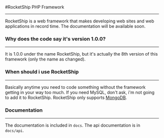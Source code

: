 #RocketShip PHP Framework

---

RocketShip is a web framework that makes developing web sites and web applications in record time. The documentation will be available soon.

### Why does the code say it's version 1.0.0? 
---
It is 1.0.0 under the name RocketShip, but it's actually the 8th version of this framework (only the name as changed).

### When should i use RocketShip
---
Basically anytime you need to code something without the framework getting in your way too much. If you need MySQL, don't ask, i'm not going to add it to RocketShip. RocketShip only supports [MongoDB](http://www.mongodb.org/).

### Documentation
---

The documentation is included in `docs`. The api documentation is in `docs/api`.